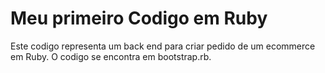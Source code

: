 # Meu primeiro Codigo em Ruby 
Este codigo representa um back end para criar pedido de um ecommerce em Ruby.
O codigo se encontra em bootstrap.rb.
